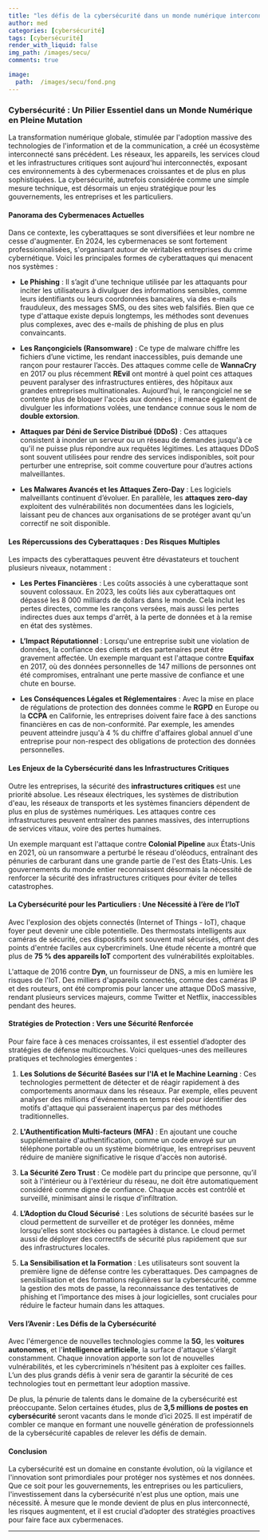 ```yaml
---
title: "les défis de la cybersécurité dans un monde numérique interconnecté"
author: med
categories: [cybersécurité]
tags: [cybersécurité]
render_with_liquid: false
img_path: /images/secu/
comments: true

image:
  path:  /images/secu/fond.png
---
```




### **Cybersécurité : Un Pilier Essentiel dans un Monde Numérique en Pleine Mutation**

La transformation numérique globale, stimulée par l'adoption massive des technologies de l'information et de la communication, a créé un écosystème interconnecté sans précédent. Les réseaux, les appareils, les services cloud et les infrastructures critiques sont aujourd'hui interconnectés, exposant ces environnements à des cybermenaces croissantes et de plus en plus sophistiquées. La cybersécurité, autrefois considérée comme une simple mesure technique, est désormais un enjeu stratégique pour les gouvernements, les entreprises et les particuliers.

#### **Panorama des Cybermenaces Actuelles**

Dans ce contexte, les cyberattaques se sont diversifiées et leur nombre ne cesse d'augmenter. En 2024, les cybermenaces se sont fortement professionnalisées, s'organisant autour de véritables entreprises du crime cybernétique. Voici les principales formes de cyberattaques qui menacent nos systèmes :


- **Le Phishing** : Il s’agit d'une technique utilisée par les attaquants pour inciter les utilisateurs à divulguer des informations sensibles, comme leurs identifiants ou leurs coordonnées bancaires, via des e-mails frauduleux, des messages SMS, ou des sites web falsifiés. Bien que ce type d'attaque existe depuis longtemps, les méthodes sont devenues plus complexes, avec des e-mails de phishing de plus en plus convaincants.

- **Les Rançongiciels (Ransomware)** : Ce type de malware chiffre les fichiers d’une victime, les rendant inaccessibles, puis demande une rançon pour restaurer l’accès. Des attaques comme celle de **WannaCry** en 2017 ou plus récemment **REvil** ont montré à quel point ces attaques peuvent paralyser des infrastructures entières, des hôpitaux aux grandes entreprises multinationales. Aujourd'hui, le rançongiciel ne se contente plus de bloquer l'accès aux données ; il menace également de divulguer les informations volées, une tendance connue sous le nom de **double extorsion**.

- **Attaques par Déni de Service Distribué (DDoS)** : Ces attaques consistent à inonder un serveur ou un réseau de demandes jusqu'à ce qu'il ne puisse plus répondre aux requêtes légitimes. Les attaques DDoS sont souvent utilisées pour rendre des services indisponibles, soit pour perturber une entreprise, soit comme couverture pour d’autres actions malveillantes.

- **Les Malwares Avancés et les Attaques Zero-Day** : Les logiciels malveillants continuent d’évoluer. En parallèle, les **attaques zero-day** exploitent des vulnérabilités non documentées dans les logiciels, laissant peu de chances aux organisations de se protéger avant qu'un correctif ne soit disponible.

#### **Les Répercussions des Cyberattaques : Des Risques Multiples**

Les impacts des cyberattaques peuvent être dévastateurs et touchent plusieurs niveaux, notamment :

- **Les Pertes Financières** : Les coûts associés à une cyberattaque sont souvent colossaux. En 2023, les coûts liés aux cyberattaques ont dépassé les 8 000 milliards de dollars dans le monde. Cela inclut les pertes directes, comme les rançons versées, mais aussi les pertes indirectes dues aux temps d'arrêt, à la perte de données et à la remise en état des systèmes.

- **L’Impact Réputationnel** : Lorsqu'une entreprise subit une violation de données, la confiance des clients et des partenaires peut être gravement affectée. Un exemple marquant est l'attaque contre **Equifax** en 2017, où des données personnelles de 147 millions de personnes ont été compromises, entraînant une perte massive de confiance et une chute en bourse.

- **Les Conséquences Légales et Réglementaires** : Avec la mise en place de régulations de protection des données comme le **RGPD** en Europe ou la **CCPA** en Californie, les entreprises doivent faire face à des sanctions financières en cas de non-conformité. Par exemple, les amendes peuvent atteindre jusqu'à 4 % du chiffre d'affaires global annuel d'une entreprise pour non-respect des obligations de protection des données personnelles.

#### **Les Enjeux de la Cybersécurité dans les Infrastructures Critiques**

Outre les entreprises, la sécurité des **infrastructures critiques** est une priorité absolue. Les réseaux électriques, les systèmes de distribution d'eau, les réseaux de transports et les systèmes financiers dépendent de plus en plus de systèmes numériques. Les attaques contre ces infrastructures peuvent entraîner des pannes massives, des interruptions de services vitaux, voire des pertes humaines.

Un exemple marquant est l'attaque contre **Colonial Pipeline** aux États-Unis en 2021, où un ransomware a perturbé le réseau d'oléoducs, entraînant des pénuries de carburant dans une grande partie de l'est des États-Unis. Les gouvernements du monde entier reconnaissent désormais la nécessité de renforcer la sécurité des infrastructures critiques pour éviter de telles catastrophes.

#### **La Cybersécurité pour les Particuliers : Une Nécessité à l’ère de l’IoT**

Avec l'explosion des objets connectés (Internet of Things - IoT), chaque foyer peut devenir une cible potentielle. Des thermostats intelligents aux caméras de sécurité, ces dispositifs sont souvent mal sécurisés, offrant des points d'entrée faciles aux cybercriminels. Une étude récente a montré que plus de **75 % des appareils IoT** comportent des vulnérabilités exploitables. 

L'attaque de 2016 contre **Dyn**, un fournisseur de DNS, a mis en lumière les risques de l'IoT. Des milliers d'appareils connectés, comme des caméras IP et des routeurs, ont été compromis pour lancer une attaque DDoS massive, rendant plusieurs services majeurs, comme Twitter et Netflix, inaccessibles pendant des heures.

#### **Stratégies de Protection : Vers une Sécurité Renforcée**

Pour faire face à ces menaces croissantes, il est essentiel d’adopter des stratégies de défense multicouches. Voici quelques-unes des meilleures pratiques et technologies émergentes :

1. **Les Solutions de Sécurité Basées sur l'IA et le Machine Learning** : Ces technologies permettent de détecter et de réagir rapidement à des comportements anormaux dans les réseaux. Par exemple, elles peuvent analyser des millions d'événements en temps réel pour identifier des motifs d'attaque qui passeraient inaperçus par des méthodes traditionnelles.

2. **L'Authentification Multi-facteurs (MFA)** : En ajoutant une couche supplémentaire d'authentification, comme un code envoyé sur un téléphone portable ou un système biométrique, les entreprises peuvent réduire de manière significative le risque d'accès non autorisé.

3. **La Sécurité Zero Trust** : Ce modèle part du principe que personne, qu’il soit à l'intérieur ou à l'extérieur du réseau, ne doit être automatiquement considéré comme digne de confiance. Chaque accès est contrôlé et surveillé, minimisant ainsi le risque d'infiltration.

4. **L’Adoption du Cloud Sécurisé** : Les solutions de sécurité basées sur le cloud permettent de surveiller et de protéger les données, même lorsqu'elles sont stockées ou partagées à distance. Le cloud permet aussi de déployer des correctifs de sécurité plus rapidement que sur des infrastructures locales.

5. **La Sensibilisation et la Formation** : Les utilisateurs sont souvent la première ligne de défense contre les cyberattaques. Des campagnes de sensibilisation et des formations régulières sur la cybersécurité, comme la gestion des mots de passe, la reconnaissance des tentatives de phishing et l’importance des mises à jour logicielles, sont cruciales pour réduire le facteur humain dans les attaques.

#### **Vers l’Avenir : Les Défis de la Cybersécurité**

Avec l'émergence de nouvelles technologies comme la **5G**, les **voitures autonomes**, et l'**intelligence artificielle**, la surface d'attaque s'élargit constamment. Chaque innovation apporte son lot de nouvelles vulnérabilités, et les cybercriminels n'hésitent pas à exploiter ces failles. L’un des plus grands défis à venir sera de garantir la sécurité de ces technologies tout en permettant leur adoption massive.

De plus, la pénurie de talents dans le domaine de la cybersécurité est préoccupante. Selon certaines études, plus de **3,5 millions de postes en cybersécurité** seront vacants dans le monde d’ici 2025. Il est impératif de combler ce manque en formant une nouvelle génération de professionnels de la cybersécurité capables de relever les défis de demain.

#### **Conclusion**

La cybersécurité est un domaine en constante évolution, où la vigilance et l'innovation sont primordiales pour protéger nos systèmes et nos données. Que ce soit pour les gouvernements, les entreprises ou les particuliers, l'investissement dans la cybersécurité n'est plus une option, mais une nécessité. À mesure que le monde devient de plus en plus interconnecté, les risques augmentent, et il est crucial d’adopter des stratégies proactives pour faire face aux cybermenaces.

-----
